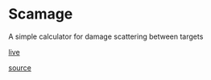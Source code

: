 # Scamage
A simple calculator for damage scattering between targets

[live](https://aloisdg.github.io/Scamage/)

[source](https://rpg.stackexchange.com/a/106353/11129)
